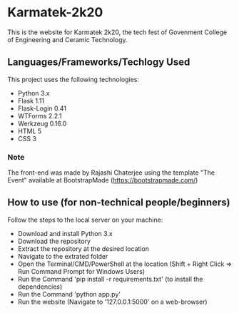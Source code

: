 # Karmatek-2k20
This is the website for Karmatek 2k20, the tech fest of Govenment College of Engineering and Ceramic Technology.

## Languages/Frameworks/Techlogy Used
This project uses the following technologies:
* Python 3.x
* Flask 1.11
* Flask-Login 0.41
* WTForms 2.2.1
* Werkzeug 0.16.0
* HTML 5
* CSS 3

### Note
The front-end was made by Rajashi Chaterjee using the template "The Event" available at BootstrapMade (https://bootstrapmade.com/)

## How to use (for non-technical people/beginners)
Follow the steps to the local server on your machine:
* Download and install Python 3.x
* Download the repository
* Extract the repository at the desired location
* Navigate to the extrated folder
* Open the Terminal/CMD/PowerShell at the location (Shift + Right Click => Run Command Prompt for Windows Users)
* Run the Command 'pip install -r requirements.txt' (to install the dependencies)
* Run the Command 'python app.py'
* Run the website (Navigate to '127.0.0.1:5000' on a web-browser)